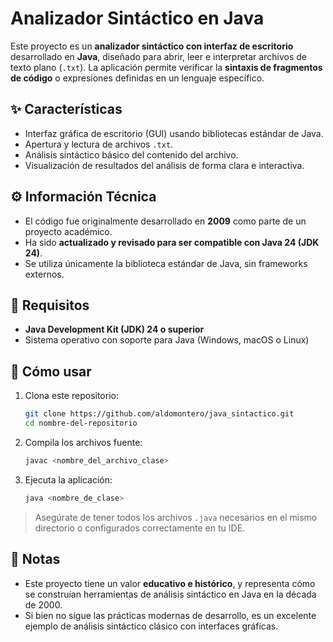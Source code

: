 # Analizador Sintáctico en Java

Este proyecto es un **analizador sintáctico con interfaz de escritorio** desarrollado en **Java**, diseñado para abrir, leer e interpretar archivos de texto plano (`.txt`). La aplicación permite verificar la **sintaxis de fragmentos de código** o expresiones definidas en un lenguaje específico.

## ✨ Características

- Interfaz gráfica de escritorio (GUI) usando bibliotecas estándar de Java.
- Apertura y lectura de archivos `.txt`.
- Análisis sintáctico básico del contenido del archivo.
- Visualización de resultados del análisis de forma clara e interactiva.

## ⚙️ Información Técnica

- El código fue originalmente desarrollado en **2009** como parte de un proyecto académico.
- Ha sido **actualizado y revisado para ser compatible con Java 24 (JDK 24)**.
- Se utiliza únicamente la biblioteca estándar de Java, sin frameworks externos.

## 🧰 Requisitos

- **Java Development Kit (JDK) 24 o superior**
- Sistema operativo con soporte para Java (Windows, macOS o Linux)

## 🚀 Cómo usar

1. Clona este repositorio:
   ```bash
   git clone https://github.com/aldomontero/java_sintactico.git
   cd nombre-del-repositorio
   ```

2. Compila los archivos fuente:
   ```bash
   javac <nombre_del_archivo_clase>
   ```

3. Ejecuta la aplicación:
   ```bash
   java <nombre_de_clase>
   ```

> Asegúrate de tener todos los archivos `.java` necesarios en el mismo directorio o configurados correctamente en tu IDE.

## 📌 Notas

- Este proyecto tiene un valor **educativo e histórico**, y representa cómo se construían herramientas de análisis sintáctico en Java en la década de 2000.
- Si bien no sigue las prácticas modernas de desarrollo, es un excelente ejemplo de análisis sintáctico clásico con interfaces gráficas.
